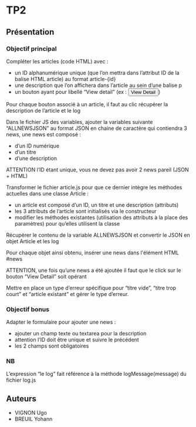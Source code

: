 # TP2

## Présentation 

### Objectif principal

Compléter les articles (code HTML) avec :

* un ID alphanumérique unique (que l’on mettra dans l’attribut ID de la balise HTML article) au format article-{id}
* une description que l’on affichera dans l’article au sein d’une balise p
* un bouton ayant pour libellé “View detail” (ex : <button>View Detail</button>)

Pour chaque bouton associé à un article, il faut au clic récupérer la description de l’article et le log

Dans le fichier JS des variables, ajouter la variables suivante “ALLNEWSJSON” au format JSON en chaine de caractère qui contiendra 3 news, une news est composé : 

* d’un ID numérique
* d’un titre
* d’une description

ATTENTION l’ID étant unique, vous ne devez pas avoir 2 news pareil (JSON + HTML)

Transformer le fichier article.js pour que ce dernier intègre les méthodes actuelles dans une classe Article :

* un article est composé d’un ID, un titre et une description (attributs)
* les 3 attributs de l’article sont initialisés via le constructeur
* modifier les méthodes existantes (utilisation des attributs à la place des paramètres) pour qu’elles utilisent la classe

Récupérer le contenu de la variable ALLNEWSJSON et convertir le JSON en objet Article et les log

Pour chaque objet ainsi obtenu, insérer une news dans l'élément HTML #news

ATTENTION, une fois qu’une news a été ajoutée il faut que le click sur le bouton “View Detail” soit opérant

Mettre en place un type d’erreur spécifique pour “titre vide”, “titre trop court” et “article existant” et gérer le type d’erreur.

### Objectif bonus

Adapter le formulaire pour ajouter une news : 

* ajouter un champ texte ou textarea pour la description
* attention l’ID doit être unique et suivre le précédent
* les 2 champs sont obligatoires


### NB

L’expression “le log” fait référence à la méthode logMessage(message) du fichier log.js

## Auteurs 

* VIGNON Ugo
* BREUIL Yohann